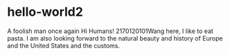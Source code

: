 # hello-world2
A foolish man once again
Hi Humans!
2170120101Wang here, I like to eat pasta.
I am also looking forward to the natural beauty and history of Europe and the United States and the customs.
